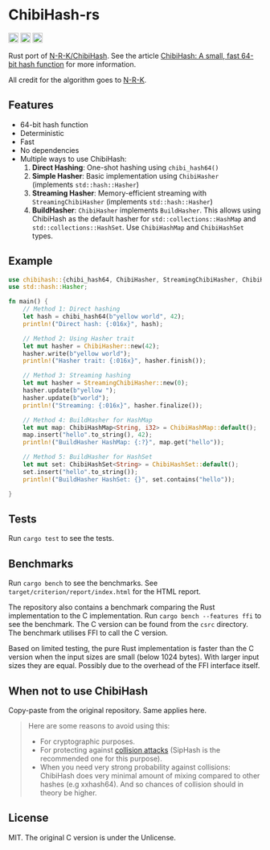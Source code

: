 # ChibiHash-rs

[<img alt="crates.io" src="https://img.shields.io/crates/v/chibihash.svg?style=for-the-badge&color=fc8d62&logo=rust" height="20">](https://crates.io/crates/chibihash)
[<img alt="docs.rs" src="https://img.shields.io/badge/docs.rs-chibihash-66c2a5?style=for-the-badge&labelColor=555555&logo=docs.rs" height="20">](https://docs.rs/chibihash)
[<img alt="build status" src="https://img.shields.io/github/actions/workflow/status/thevilledev/chibihash-rs/test.yml?branch=main&style=for-the-badge" height="20">](https://github.com/thevilledev/chibihash-rs/actions?query=branch%3Amain)

Rust port of [N-R-K/ChibiHash](https://github.com/N-R-K/ChibiHash). See the article [ChibiHash: A small, fast 64-bit hash function](https://nrk.neocities.org/articles/chibihash) for more information.

All credit for the algorithm goes to [N-R-K](https://github.com/N-R-K).

## Features

- 64-bit hash function
- Deterministic
- Fast
- No dependencies
- Multiple ways to use ChibiHash:
  1. **Direct Hashing**: One-shot hashing using `chibi_hash64()`
  2. **Simple Hasher**: Basic implementation using `ChibiHasher` (implements `std::hash::Hasher`)
  3. **Streaming Hasher**: Memory-efficient streaming with `StreamingChibiHasher` (implements `std::hash::Hasher`)
  4. **BuildHasher**: `ChibiHasher` implements `BuildHasher`. This allows using ChibiHash as the default hasher for `std::collections::HashMap` and `std::collections::HashSet`. Use `ChibiHashMap` and `ChibiHashSet` types.
## Example

```rust
use chibihash::{chibi_hash64, ChibiHasher, StreamingChibiHasher, ChibiHashMap, ChibiHashSet};
use std::hash::Hasher;

fn main() {
    // Method 1: Direct hashing
    let hash = chibi_hash64(b"yellow world", 42);
    println!("Direct hash: {:016x}", hash);

    // Method 2: Using Hasher trait
    let mut hasher = ChibiHasher::new(42);
    hasher.write(b"yellow world");
    println!("Hasher trait: {:016x}", hasher.finish());

    // Method 3: Streaming hashing
    let mut hasher = StreamingChibiHasher::new(0);
    hasher.update(b"yellow ");
    hasher.update(b"world");
    println!("Streaming: {:016x}", hasher.finalize());

    // Method 4: BuildHasher for HashMap
    let mut map: ChibiHashMap<String, i32> = ChibiHashMap::default();
    map.insert("hello".to_string(), 42);
    println!("BuildHasher HashMap: {:?}", map.get("hello"));

    // Method 5: BuildHasher for HashSet
    let mut set: ChibiHashSet<String> = ChibiHashSet::default();
    set.insert("hello".to_string());
    println!("BuildHasher HashSet: {}", set.contains("hello"));

}
```

## Tests

Run `cargo test` to see the tests.

## Benchmarks

Run `cargo bench` to see the benchmarks. See `target/criterion/report/index.html` for the HTML report.

The repository also contains a benchmark comparing the Rust implementation to the C implementation. Run `cargo bench --features ffi` to see the benchmark. The C version can be found from the `csrc` directory. The benchmark utilises FFI to call the C version.

Based on limited testing, the pure Rust implementation is faster than the C version when the input sizes are small (below 1024 bytes). With larger input sizes they are equal. Possibly due to the overhead of the FFI interface itself.

## When not to use ChibiHash

Copy-paste from the original repository. Same applies here.

>Here are some reasons to avoid using this:
>
>* For cryptographic purposes.
>* For protecting against [collision attacks](https://en.wikipedia.org/wiki/Collision_attack) (SipHash is the recommended one for this purpose).
>* When you need very strong probability against collisions: ChibiHash does very
>  minimal amount of mixing compared to other hashes (e.g xxhash64). And so
>  chances of collision should in theory be higher.

## License

MIT. The original C version is under the Unlicense.

